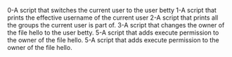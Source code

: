 0-A script that switches the current user to the user betty
1-A script that prints the effective username of the current user
2-A script that prints all the groups the current user is part of.
3-A script that changes the owner of the file hello to the user betty.
5-A script that adds execute permission to the owner of the file hello.
5-A script that adds execute permission to the owner of the file hello.
